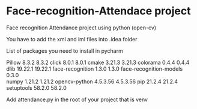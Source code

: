# Face-recognition-Attendace project
Face recognition Attendance project using python (open-cv)


You have to add the xml and iml files into .idea folder


List of packages you need to install in pycharm

Pillow	8.3.2	8.3.2
click	8.0.1	8.0.1
cmake	3.21.3	3.21.3
colorama	0.4.4	0.4.4
dlib	19.22.1	19.22.1
face-recognition	1.3.0	1.3.0
face-recognition-models	0.3.0	
numpy	1.21.2	1.21.2
opencv-python	4.5.3.56	4.5.3.56
pip	21.2.4	21.2.4
setuptools	58.2.0	58.2.0

Add attendance.py in the root of your project that is venv
